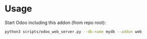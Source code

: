 # Usage

Start Odoo including this addon (from repo root):

```bash
python3 scripts/odoo_web_server.py --db-name mydb --addon web
```
